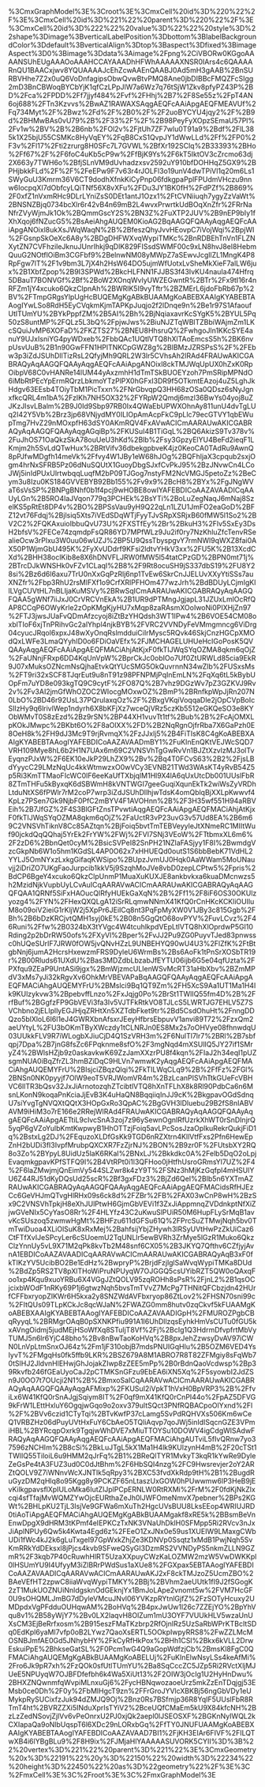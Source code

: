 %3CmxGraphModel%3E%3Croot%3E%3CmxCell%20id%3D%220%22%2F%3E%3CmxCell%20id%3D%221%22%20parent%3D%220%22%2F%3E%3CmxCell%20id%3D%222%22%20value%3D%22%22%20style%3D%22shape%3Dimage%3BverticalLabelPosition%3Dbottom%3BlabelBackgroundColor%3Ddefault%3BverticalAlign%3Dtop%3Baspect%3Dfixed%3BimageAspect%3D0%3Bimage%3Ddata%3Aimage%2Fpng%2CiVBORw0KGgoAAAANSUhEUgAAAOoAAAHCCAYAAADhHFWhAAAAAXNSR0IArs4c6QAAAARnQU1BAACxjwv8YQUAAAAJcEhZcwAAEnQAABJ0Ad5mH3gAAB%2BnSURBVHhe7Z2x0uQ6VoDnfagipsObwQvwBtvPMQ8Ane0jbDIBBcFMQZFcSIgg2mD3BnCBWoqBYCbYjK1qfCzLPpJlW7a6Wz7q76tSjW1Zkv8pfyPZ43P%2BD%2Fca%2FPDD%2Ff7jjyf484%2Fvf%2FHhj%2B7%2F8Se55z%2FpT4AN6oj688%2FTn3Kzvvs%2BwAZ1RAWAXSAqgAEQFcAAiApgAEQFMEAVUf%2Fq734Myt%2F%2Bwz%2Fd%2F%2B0%2F%2F2uoBYCYU4jqy2%2F%2B9d%2BHMwBAs0vU79%2B%2F33%2F%2F%2B98PeyFyXOpzSEmaU57Pl%2Fv1w%2BV%2B%2B6nb%2FOl2v%2FjtUh7ZF7wlu0T91a9%2Bdf%2FlL385k1X25bjU55CSMKc8HyVqEY%2FqB8CxS1QvpJY1dWwLLd%2Ff%2FP0%2F3v%2Fl17%2Fti2zrurg8H0SFc7L7GVWL%2BfXr192SClq%2B33393%2BHo%2Ff67%2F%2F6foC4uKb5cP9w%2FfBjK9Ys%2F6kT5IktOV3cZrcmo63dj2X663y7TWH6o%2BfjSLnVM9dUvhadzxsv2592uY910bfDOHHqZ5GX9%2BPHjbkkFLd%2F%2F%2FeEPw9F7v63r4rJOLFl3o19unV4dwTPiVl1q20m6Ls1SWyGuU3Kmrm36V6CT9dodhXfnkKiCyPnp06fdkgpaPplFPUdmVHczu9nnw6IocpqXI7dObfcyLQiTNf56X8vXFu%2FDu3JY1BK0fH%2FdPZf%2B869%2F0xfZ1nVxmRHc9DLrLYniZsS0DEt1antJ1Ozx1%2FtCVNiiuqh7ygyZzVaWt%2BNSNZBjq0734bcXlr6r42vB4n69mB2L4wvxPrwrtkUdBOqXnZfr%2FRrNaNfrZVyWjmJk1Ok%2BQmmGscY2S%2BN3Z%2FuXTP2JUV%2B9nEP9bIy1fXhXqoj6fNZucG5%2BsAeiAhgAUQEM0KioAG2BqAAGQFQAAyAqgAEQFcAAiApgANOixl8ukXsJWqWaqN%2B%2BfeszQhyJvvHEovpC7iVojWqi%2BpjWI%2FGsnpSkOeXc6A8y%2BDgDHFWXvqWypiTMKc%2BnRDBEhTnVn1FLZNXytZN7CVFhzileJknuJUnrIhkj9qDlK829FISsdSWMF00c9xLN8hvJ8el8HebmQuuG2NOtflOiBm3CGFbf9%2BelnwNM08yMWpZ7aSEwvJcgllZL1MngK4P8RpFgw7lT%2F1v9bm3L7jX4h2HsW64DO5ujmWfUotxLvSheMkXieF7alLW6jux%2B1XbfZpop%2B9I3SPWd%2BkcHLFNN1FJJBS3f43IvKU4nauIa474Hfrq5DBauT7BONVGf%2Bf%2BoW2XOnqWvlyUWZEGwntR%2BTr%2Fx9tI16r4nRFZm1jY4xcuko6QkzClpnAh%2BWRlK5I9vyTftr%2BZMErL6jdoFbRb67p%2BV%2FTmpGRgsYlpUgHcBUQEMgKgABkBUAAMgKoABEBXAAIgKYABEBTAAogIYwLSo8RdH5EyCVqkmKjmTAPKpJuqjo2f2lDnqe9n%2Be1r97S1AfaoufUtlTUmYU%2BYkPppfZM%2B5AI%2Bh%2BjNqiaxavrKcSYgK5%2BYUL5Pq50zS8untMP%2FQLz5L3bQ%2FpjwJws%2BiuNJZTqWBlTZBbiWAjmZm1LKcSQuiJvMP6XOFaD%2FKZTS27%2BNEU8HhsruQ%2FwhgoJln1KKcSYE4anuY9UJxIsniYG4pyWDxeb%2FbbQAc1UQtlVTQ8hXlTAoEmcsS5h%2BK6nvpUsvUuB%2B1n90GwFFN1HPlTNKCpGWZ8g%2BlBMzJZRSPsS%2F%2FEbw3p3iZdJSUhDllTizRsL2QfyjMh9QRL2W3lr5CVhsAh2lRAd4FRAUwAKICGABRAQyAqAAGQFQAAyAqgAEQFcAAiApgANOixl8ckTMJWqUpUX0hZxK0RpOibpV68C0vHANRe14lUM44yAxzmhH1dTmTSkBUOEYzoh7PmSRipMPNdO6iMbRtPEcYpErmRQrzLbkmoYTzPlPX0hGFxI3DR9f5OTkmtEAzoj4uZ5LghJkHdgv63EEsb4TOiyTbM1PicTxxn%2FNrGbvqpQ3HH68zOSa0QDsz6sNyJgnxfkcQRL4m1bA%2FzIKh7NH5OX32%2FYRpW2Qmdj6mzl36BwYs04yoj8uZJKzJIsvLBalm%2B9J0Id9Sbp97RB0Ix4QWaEbUPWXOhnAy811unU4dvTgLUq2I42Y5Vb%2Brz3jp68VNjydMY0ILIOpAmAcpFkC9pLlc79ecGTVY1qbEWupTmg7HvZ29nMOxpfH63dSY0AKmRQV4FxAVwACICmAARAUwAKICGABRAQyAqAAGQFQAAyAqgAGqiBp%2FKUSuI4B1TiGqL%2BQ6AkizS9Tv378v%2FuJhOS71OaQkzSkA78ouUeU3hKd%2Blb%2Fsy3GpzyElYU4BeFd2ieqF1LKmjm2h5SvLdQTwHux%2BRtVifv36dbekgpbveK4jz0KeoCA0TAdRu9AwnQ8pPJfwMDgfh14meVk%2Ffvy4W1JBy1eW68hJOg%2BQFhljaX3cpqub2sxjOgm4hrNxSFRB5Pz06dNuSQUtX1GuoyDbgSJxfCvPkJ95%2BzJNvwCn4LCoJWj5inIdPUxUlrtwbqqLuqfM2bP09TJGog7nstyFM2NcVMGJ5petoZz%2BeCym3u8Izu0KS184GVVEBYB92Bb155%2Fv9x9%2BcH8%2BYx%2FgJNgWVaT6sVsSP%2BNPgBNhf0b1f4pcj9wHOBE8owIYAFEBDICoAAZAVAADICqAAUyLGn%2B5RO4laJVqon779q3PCHEk%2BsYTi%2BoLuZegNaqJ6mNaj8SzelKS5pRtEt8DP4v%2BO%2BPSsVau9yH9Q22qLn1LZU1JmFO2eaGoD%2BFZ12vt76Fdqj%2Bjlsiq5Xts7iVEdSDqWTjFyyTJvSRpXSRjxB60fMW5l1So2%2BV2C2%2FQKAxuioIbbuQvU73U%2FXSTfEy%2Br%2BkuH3%2Flv5SxEy3DsH2bfsV%2FECe74zqmdpFsQR86YD7MPfWLz9Ju2if0ry7NzKhluZfcTenvRSealieOcw3rPlxu3W0uu06wUZJ%2BP5U9QssTbyspgvY7rmNWl9qWXZ8fai0AX50P1WjmGbU495K%2FyXvUDdrf9KFsi2ldtvYHkV3xx%2FU5K%2B13XcdCXd%2BHH38oclKib8e8X6hDNVFLJRW0fMW5l54tatCPzGD%2BPN0mt71j%2BTrcDJkWNSHk0vFZv1CLaqI%2B8%2F9Rt8ocuSH9jS337dbS19%2FU8Y28si%2Bz6d6l6axu7TrU0nXxGqPzRlj6np1TvEw6SkrCnJJELUvXXyYtiSSs7auXNZfr%2Fbp3RhU2rsMlFXf1o9CrfXRlPFHOm477wzJrh%2BdBDUyLCjmIgKllLVgCUVtHL7nBLIjaKuMSVy%2BRwSqICmAARAUwAKICGABRAQyAqAAGQFQAA5gWNf7iiJxJ0CrVRCVnEkA%2B1UR9dPTMngJgjapL31JZUxLmlOcRfQAP8CCqP6OWyKrle2zOpKMgKjyHU7xMqp8zaRAsmXOoIwoNi0PIXHjZn97%2FTJ3jwsJUaFvQDmAfzcyoj8iZtBzYHQdsh3WT1IPw4%2B6VOE54CM08oxblTIoF6xjTnPRihvGc2alYhpl4njkBYB%2FVRC2VVNDyFeVMmgmncg6ViDrg04cyucJRqol6xpxJ48wXyOnqRslmdduiCiIrMysc5RQvk46SkjCnzHGCpXMOdQxLWFe3LmaQYyhID0o6FDiOaVEfx%2FJMCHAGELUHUeHcIGoPosK5QVQAAyAqgAEQFcAAiApgAEQFMACiAhjAtKjxF0fkTIJWqSYqOZMA8qkm6qOjZ%2FaUNnjFRxp6DD4KqUnVpW%2BprCkJc0obIOo7Uf0ZtURWLd85cia9EkR9J07xMuksOZNcmNsQjhaEtvkQtYUcSMG5OkQuvrnnN34wZlb%2FUSxsMs%2FT9ri32xSCF8TJqrEut9u8nT91z98PFNPMjPqInEmLN%2FqXq6tL5kBybUOpFm7uYD8e093kgTQ9C9cytF%2FO87Q%2B7vhz9DGzWv7pZ3GZKVJ9Rv2v%2Fv3AI2jmGfWhOZOC2WIocgMOxwOZ%2BmP%2BRnfkpWpJjRn207N0LbO%2BD46r92UsL37PQrulaxqOz%2F%2BxgVKqiVoqqaDle2jOpCVpBoIcSIlzHy9q6lrivlWep1ndyrh6X8bKFjXz7wceQjVRz5czKb5512eGKQeSO3e8KYObWMvT0S8zEzd%2Bz9rSN%2BP44XH1vuvTt1tf%2Bub%2B%2FcAjOMXLpKOkJMwpc%2BKbt6O%2F8aOlXX%2FD%2B2NqRgnOjfrRba7X6GaPzh0E8OeH8k%2FH9dJ3Mc9T9rjRvmqX%2FzJJxlj5%2B4FiTIsK8C4gKoABEBXAAIgKYABEBTAAogIYAFEBDICoAAZAVAADmBY1%2FuKInEnQKtVEJWcSQD7VRH109Mye8hL6b2H1N7UAx6m69C2VNSVhTgGwRvVn1BJZtXzvlzMJ3olTvEyqnzPJxW%2F6EK10eJkP29LhZX9%2Bv%2Bq4T0FCvS63%2B2%2FjsLBdYyycC29LMzNqUc4kkWtmwzxO0wVCy3EVNB21TWd3WAsKT4yRvB54Z5p5Ri3KmTTMaoFIcWC0lF6eeKaUfTXbjqlM1Hl9X4lA6qUxUtcDb001UUslFbR8ZTmTHFu5kByxqK6dSBWmH8kVNTWGI7geeGuqiXqunEkTk2wiWsZyVRDhLtduNtXS6fPWlr7rM2coP7wrp3iZdJSUhDllhjwTdsK4omQblqBjXXLpKwwvf4KpLz7PSen7Gk9NjbF0PfC2mBYV4F1AVOHnn%2B%2F3H35wf551H94aRBVEih%2B7JfGZ%2F4S3BlGFtZnsTPvwtiAqgAEQFcAAiApgAEQFMACiAhjAtKjxF0fkTIJWqSYqOZMA8qkm6qOjZ%2FaUctR3vP23uvG3v57Ud8EA%2B6m69C2VNSVhTiknV8Cc85AZtqn%2BjFoiq5bvtTmTEBVeyyleJtXNmeRC1MIItWuf90jckdQqQQhaj5YrEk2FrYW%2FWj%2FVl7SNj3VEoW%2FTtbmxXL6m6%2F2zD6%2BbnQet0cyM%2BsicSVPeI82SnPH21NZlaFASjyy1F8I%2BwmdgVzcGkpNb6W1o5hm1KGdSL4AP0O62x7xHHUEQd0outS1S6bbBebK71VdHL2YYLJ5OmNYxzLxkgGifaqKWSipo%2BUpzJvmUJ0Hqk0AaWWam5MoUNauvjj2iDriZO7UKgFaoJurpcib1kkV5j9SzqhMoJVe8vbD0zepLCPtw5%2Fpris%2BdCP6BgeY4xcuko6QkzClpUnmP1MuaXuKUXJE8ankbvkxa6kuaDMcnwzs5h2MzidNjkVupbUyLCvAuICqAARAVwACICmAARAUwAKICGABRAQyAqAAGQFQAA1QRNf5SiFxHAOucQlRfyHUEkGaXqN%2B%2Ff1%2F8iF6OS30OKUlzyozg4%2FYN%2FHexQXQLgA12iSrRLqmwNNmX41KfQ0rCnHKcKCKliOUIluM8o09oiV2ieiG1rKljW2j5XpPr6JEiICq8nt3PqFpMyXW0V1JBy3c815Ggb%2FBh%2B6bDzKRCjvtQMH1syj0kE%2B08n5GgQtO68ovPYV%2FuvLCvz%2F46Runi%2Ffw%2B0324bX3tYVgc4W4tcuhlkpdVEpLtlVTQ8hXlOprdwP5Gl10Rding2p2bDrRW50ofs%2FXyVl%2Bper%2FvJJ2Pu9ZG0PuyvTJed83pnwssc0hUQeSUrIF7JRW0fOW5jvQNvHZzL9UNBEHYQ90wU4U3%2FlZfK%2FtBtgbNnj6jumA2HcrsHxewzmFRS9DyleU6WrmBs%2Bs6AoFk1tPnSrXOSbTR19r%2B00Rluds61UXdU%2Bas3MDZdbLbzabJfEYTU06ijb6G5e04qfUzta%2FPXfqu9ZEaP9UntASi9jgx%2BmWjzmcULIenWSvMcRT31aHbXbv%2BZmMPdV3xMs7yJi32kRgvXv6OhkMrVBEVAPaBqAAGQFQAAyAqgAEQFcAAiApgAEQFMACiAhgAUQEMYFrU%2BMslci9Bq1QT9Zm%2FH5XcS9Aa1UT1Ma1H4lk9KUlzykvw3%2BpebvffLnzo%2FxJqjg0Po%2BrSt1TWlIQ55fm4D%2B%2FrfBuf%2BGgfzFP9GbVEVi3fa3Iv5VJTFkRtkVO8TJLcS5LWRTJG7EHLV5Z7SVChbno2jELIpllyEGJHjqZRHtXn5XZTdbFket9tr%2Bd5CsdOhuHt%2FnngDDQzo5blXloL6I6l1eJ4GWRXbnAfsxrJEeyHfbrsEbpuvV1anvi89T72%2FzxQm2aeUYtyL%2FU3bOKmTByXWczdy1tCLNRJn0ES8Mx2s7oOHVye08fhnwdqU03UUkkFLV9R7iWLogbXJiuCjD4Q1SzVRH3m%2F6NulTl7lr7%2BRl%2B7sbfqpj7Dpa%2B7jnG8fsZc6FPqknme8sfO%2F3mgNqd4mXSUlIQ5JY27if1SMryZ4%2BWlsHZjb9z0askavkwK69ZzJamXXzrPU8f4kqn%2FIaJ2h34eqI1pUZsgmNUA0iBqZfrZL3hmBZiDqC9HLVn7wmwK2yAqgAEQFcAAiApgAEQFMACiAhgAUQEMYFrU%2BIsjciZBqzQlqi%2FkTILWqCLq9%2B%2FfFz%2FGl%2BNSn0NK0pyyjf7OlW9eoT5VRJWomVR4m%2BzLcanPISVhTtkGUeFcVBHVC6llTR3bQsv32JxJiArnotozqhZTcibtlVTQ8hXnTFLhX8k8Rl90PdbCa6n6MsnLKonN9koqaPnKciaJjEvB3K4uHaQN8BqqiiqInJJ9cK%2BkgpavOGdSdnqU7siYvgTgNVQXtQQtX3HOpGxRo3QpAC%2BgGVH3lDluebu29B2fS8nIABVAVM9iHiM3o7rE166e2RRejWlRAd4FRAUwAKICGABRAQyAqAAGQFQAAyAqgAEQFcAAiApgAETtiL9cIvcSnA3zoj7z96ySewnOgnlRfUzrkXhWT0rSnDInjrQ5yqP6gVZoYulbKmtKwpwyB1HhOTTzjFoiq5avLPcSosJzaOplkuRekrQukjFiD1q%2BstxLg2DJ%2FEquzoXLDfGsKk9TGD6nRZXtrn4KllVtfFxs2Pfn6HewEpZnH2bUDi3fI3IvpfMrubpQXCXR7FzZjrNJ%2BON%2B9zr0F%2FUtsbXY2RQ8o3Zo%2BYpyL8UidUz5laK6RKaI%2BNxLJ%2Bkkdkc0A%2Felb5DqO2oLpjEvaqmkgpavKPfSTFQ9I%2B4VtRPt0i1l3QFHoo0jHtfhUsroGRmsYl7UZ%2F4%2F6laZMwjmjQnEimVy544SLZwr8k4zY9T%2FSNz3hMjKzGqfpl4mHSUlYU6Z44RJ51dKyDQsUd25scR%2Bf3gxFDz3%2BjZd6QeI%2Blb5n6YXTmAZRAUwAKICGABRAQyAqAAGQFQAAyAqgAEQFcAAiApgAEQFMACidsRfHJEzCc6GeVHJmQTvgHlRHx09s6ck8d%2FZBr%2FB%2FAX03wCnP8wH%2BzSx9C2VNSVhTpkjH8eXhJUlPtwH6GjmGbVEVi1f3ZxJiAppmnqZVDdnkptNfXiZjwGVeNIx5CyYasO8Rr%2F4HLYfz43C2uKwuSlPUiR50M6HupFLySrMqB1avvKcSUszoq5zwmwHgMt%2BHFzu611dGFSu61Q%2FPrcSuZTMwjNqh5bv0TmTwiDuoa4XLiOlSuK8xRxMej%2BahfsijYbjZHywh3lRSyUVtHwPzZkUiCaz6CtFTfXvIJeSPcyLer6cSUoemU2TqUNLlr5ewBVRh3ZrMye5lGzR1Muko6QkzClzYnnUy5vL9X71M2qPk8kvTb2M48snf6CX05%2B3JKYQ7Qfthv6CZfjyjAvnA1EBDICoAAZAVAADICqAARAVwACICmAARAUwAKICGABRAQyAqB3xF0fkTIKzYV5UcibBO2Be1EdHz%2BwpryP%2BrjdFzjlglSaWvqWypiTMKa8DUd%2BdZp5RS2TV8pXlTHoWiPruNPUyqW7OJGGQ5csUYibRZT5QW0oQAxqFoo1xp4Kqu9xuoYRBu6X4VGgJZtQOLV95zqROHh8sPsR%2FjnL2%2B1qsOCjcixbWOdF1nRKy69P1j6gtwzNqh5bvsTmTVvZ7McPg7THNitQFCbzjdn42HUrfCFFbxryopZIKWr6H5kxa2y8SNZWdAVFbxryop86ZtLov2%2FHSN70sni99c%2FItQUs09TLpKCkJc8qcWJaN%2FWAZG0mm8hutv0zqCkvf5kFUAAMgKoABEBXAAIgKYABEBTAAogIYAFEBDICoAAZAVAADIGpH%2FMUROZPgbCBqRyyqL%2BRMgrOAqB0pSXNKPfiu991A1I6UhDllzqsEyhkHmVsCUTu0fGU5kxAVngOidmj5judMEjHSoWfXq8STuljT8Vf%2Fj%2BcIg1Q3HdrmDfvpfrtMbVyTUMJ5n6lr6YjC48bho%2Bv8nBwTaoKoHVq%2B8pxJehZzwsyDvAV97iCWN0LnVpLtmSnxOJ64z%2Fm1jF310objB7mdsPNUIGqHlu%2B5OZM6VED4YsIyvT%2FMgqHs0fk5ffb9LKR%2BSZ679A8M1ABRO7R8T82ZFMgiy8sFqWb70tSlHJ2JldvnHlEHwjGhJojakZIwp8zZEE5mPp%2B0rBdnQaoVcdwsp%2Bp39Rkvfb246fGEaUyoCaJ2pCTMKSnGFzu9EbEA6iXN5Xq%2F5syowbI2JdZSn9J0OO7t7OUcji2N1%2B%2BmxoSaICqAARAVwACICmAARAUwAKICGABRAQyAqAAGQFQAAyAqgAFMixp%2FKUSuI2iVpkT1hVxH0BpVRP3%2B%2FfviLx6W41KfQ0rSnAJgjSqiym8IT%2F0qf9mX41KfQ0rCnPI44o%2FpAZ5DFVG9kFrW1LEttHxluY6OgqjwGqo9o2oxv379ultSQct3PNfRQBACpoOlYxnd%2Fl%2F%2BVv6czid1CTyTqi%2BTvKwfP37cLamg5SvPdRQHVXs506Km6wCeQ1VRBZHz06dPuyUVtHxFuY6CbAeO5TQliAqvp7qoJWj5inIdISqcnGZE3VPmiHBL%2BYRcqpOxrk9TgqjwWhDVE7xMiuTTOYSu10DOWV4igCdgWlSAdwFRAQyAqAAGQFQAAyAqgAEQFcAAiApgAEQFMACiAhgAUTviL5fIvQRnw7yo37596zNCHIm%2B8cSi%2BkLuJTgL5kX1Ma1H4lk9KUlzynH4mB%2F20cTSt1TWlIQ55TiloiL6u9HMM2qJrFq%2B1%2BReQlTYR1MvkyT3kqR1kYwRe9DyleZeGsPe4tA3FUZ3ud0C0dJtBhm%2F6HbSQI4nzg%2FC9Hwsrevjer2oY2ARZtQOLV9Z7iWNnvWcXJNTIk5qRpy3%2BXC53fvdXkRdp9tH%2B1%2BugdRuGyzDM2qHlq8o95Kgg8y9PCKZF65nLtaszUxGOW0hPUwwmw6lP3HeB9jEvKilkgpavsflXpIULoMka6IutZlJplPCpERNLW0RtRXMi%2FrM%2F0fdKjNkZlxcqi4sfTfajMvWQMZYwOjcEURthaZeJh0lJWFOmeNmvX7pebner%2BPs2KGWt%2BHLpKU2TjL3IsjVe9GFWa6mXuTh2HgcUVsBUU8LksEEop4WRIUJRD0tiAoTiApgAEQFMACiAhgAUQEMgKgABkBUAAMgakf8xRE5k%2BBsmBeVnEnwDpgX9dHRM3tKPmf4eIEPKCzTxNK3VNaUhDklH0SFMpp5Ri2RVcv3nJxJiAplNPUy6Qw5k4Kwta4Egd6z%2FEeO1ZxJNx0e59us1XUEIW9LMaxgCWbUDi1fWc4kJ2k6gLuTxgeI97GpWxkZhjZe3KDNVp0Ssqtz1xMdB1PwjNqh5SvKmRRkYdDEksxl8jPjcs4kvb9SFweQSyGI3DzmRS2VVNDyPS5nkmZLLN9GZmR%2F3kqb7P40cRuwhHlRT5UzaXXpuyCWzKaLOZMW2mzW5VwDWKKpl0lHSUmYU9I4UfyyM3iZlBRrPWdSus1aXUe8%2FGXpax5EBTAAogIYAFEBDICoAAZAVAADICqAARAVwACICmAARAUwAKJ2xF8ckTMJzoZ5UcmZBO%2BAeVEfHT2zpwC8iiaWvqWypiTMKY%2BBj%2BVhm2aeUUtk1fI9J2fSGogK2zT1MukUOZNUiNnldgsknOdGEknjYx1BmJoLApe2vnomt5w%2FVM7HcGF0U9sOHQMLJmBG7dDyleVMcuJNvl06YVKzpRYtnlGjfZ%2FzSOTyHcuxy2UMDpdxVgPFdduOUHqwAM%2BoHVq%2B4pxJwUw1l26c7ZZEjYO%2BpYhVqu8v1%2B58yWjY7%2Bv0LX2laqvH8OlZum1mU3OYF7VUUkHLV5wzaUnUXsCM3EjBeRrfxosm%2B915eszFMaTKzbrp2RfOjnlRz5UzSaRbWPrKTBcItSDq0EdKpl6yaMl7vfp0oB2LYwz7QaoXsERTL5OOkpIwpyRRS8%2FwZZLMcMOSNBJmfAE0Gd5JNhybHY%2FkCyRfHkPox%2BHh1CSI%2Bkx6kVLL2DrwEskuiPpE%2BhkseGatSL%2F0Pcm1wG4Q9aGopWdfzjCb%2BmsKl8FgC0QFMACiAhgAUQEMgKgABkBUAAMgKoABELUj%2FuKInElwNsyLSs4keAfMi%2Fro6Jk9pR7xh%2FzQOk0sfUtlTUmYU%2Ba8SqCccZC5JZp5Ri2RVctXljMJUeE5NPUyqW7OJBFDfefbh6k4Wa5XiUt13%2F2OIW3jOcIg1U2HyHnDwu%2BHXZNQwnmfqWvpiMLnxuGj6%2FycHBNqwozaoeUrz5mkZzEnTDqjgj53EMsb0ce0Dh%2F0y%2FbMlHgcT9zn%2FFrGroJYVlcXBKBj56ngGbVDy1eUMykpRySUCixfzJuk94dZMJQ9Oj%2Bnz0Rs7BSfmjp36R8YqIF5UUslFbR8RTmT4ht%2BVRZZXi5INduXprIsTYiV2%2BceUQfCMaEm5kU9X84kfcNH%2BzLzZedNSovjZjlVv6vPeOnrxU2PJ0xjQk2aepl0lJSEOSXF%2BGKnNyIWQL2kCXIapaQa9oNlbUqspT6l6XDc29nLORxbGq%2FfTY0JNUFUAAMgKoABEBXAAIgKYABEBTAAogIYAFEBDICoAAZAVAAD7BI1%2FjKH3EIAr6FIVF%2FILQTwXB4i6lYBgBLu9%2F8H9ix%2FJMjaHlYAAAAASUVORK5CYII%3D%3B%22%20vertex%3D%221%22%20parent%3D%221%22%3E%3CmxGeometry%20x%3D%22191%22%20y%3D%22150%22%20width%3D%22234%22%20height%3D%22450%22%20as%3D%22geometry%22%2F%3E%3C%2FmxCell%3E%3C%2Froot%3E%3C%2FmxGraphModel%3E
